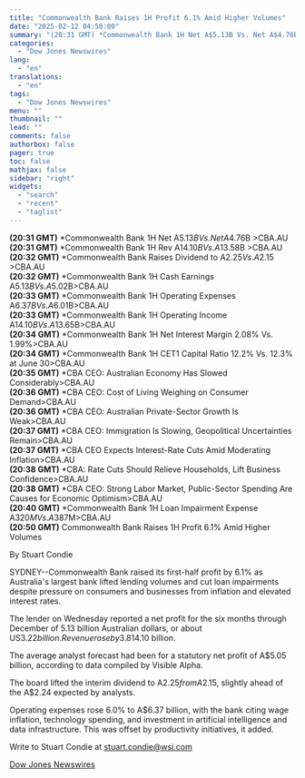 ```yaml
---
title: "Commonwealth Bank Raises 1H Profit 6.1% Amid Higher Volumes"
date: "2025-02-12 04:50:00"
summary: "(20:31 GMT) *Commonwealth Bank 1H Net A$5.13B Vs. Net A$4.76B &gt;CBA.AU(20:31 GMT) *Commonwealth Bank 1H Rev A$14.10B Vs. A$13.58B &gt;CBA.AU(20:32 GMT) *Commonwealth Bank Raises Dividend to A$2.25 Vs. A$2.15 &gt;CBA.AU(20:32 GMT) *Commonwealth Bank 1H Cash Earnings A$5.13B Vs. A$5.02B&gt;CBA.AU(20:33 GMT) *Commonwealth Bank 1H Operating Expenses A$6.37B Vs. A$6.01B&gt;CBA.AU(20:33 GMT) *Commonwealth..."
categories:
  - "Dow Jones Newswires"
lang:
  - "en"
translations:
  - "en"
tags:
  - "Dow Jones Newswires"
menu: ""
thumbnail: ""
lead: ""
comments: false
authorbox: false
pager: true
toc: false
mathjax: false
sidebar: "right"
widgets:
  - "search"
  - "recent"
  - "taglist"
---
```


**(20:31 GMT)** \*Commonwealth Bank 1H Net A$5.13B Vs. Net A$4.76B >CBA.AU  
**(20:31 GMT)** \*Commonwealth Bank 1H Rev A$14.10B Vs. A$13.58B >CBA.AU  
**(20:32 GMT)** \*Commonwealth Bank Raises Dividend to A$2.25 Vs. A$2.15 >CBA.AU  
**(20:32 GMT)** \*Commonwealth Bank 1H Cash Earnings A$5.13B Vs. A$5.02B>CBA.AU  
**(20:33 GMT)** \*Commonwealth Bank 1H Operating Expenses A$6.37B Vs. A$6.01B>CBA.AU  
**(20:33 GMT)** \*Commonwealth Bank 1H Operating Income A$14.10B Vs. A$13.65B>CBA.AU  
**(20:34 GMT)** \*Commonwealth Bank 1H Net Interest Margin 2.08% Vs. 1.99%>CBA.AU  
**(20:34 GMT)** \*Commonwealth Bank 1H CET1 Capital Ratio 12.2% Vs. 12.3% at June 30>CBA.AU  
**(20:35 GMT)** \*CBA CEO: Australian Economy Has Slowed Considerably>CBA.AU  
**(20:36 GMT)** \*CBA CEO: Cost of Living Weighing on Consumer Demand>CBA.AU  
**(20:36 GMT)** \*CBA CEO: Australian Private-Sector Growth Is Weak>CBA.AU  
**(20:37 GMT)** \*CBA CEO: Immigration Is Slowing, Geopolitical Uncertainties Remain>CBA.AU  
**(20:37 GMT)** \*CBA CEO Expects Interest-Rate Cuts Amid Moderating Inflation>CBA.AU  
**(20:38 GMT)** \*CBA: Rate Cuts Should Relieve Households, Lift Business Confidence>CBA.AU  
**(20:38 GMT)** \*CBA CEO: Strong Labor Market, Public-Sector Spending Are Causes for Economic Optimism>CBA.AU  
**(20:40 GMT)** \*Commonwealth Bank 1H Loan Impairment Expense A$320M Vs. A$387M>CBA.AU  
**(20:50 GMT)** Commonwealth Bank Raises 1H Profit 6.1% Amid Higher Volumes

By Stuart Condie

SYDNEY--Commonwealth Bank raised its first-half profit by 6.1% as Australia's largest bank lifted lending volumes and cut loan impairments despite pressure on consumers and businesses from inflation and elevated interest rates.

The lender on Wednesday reported a net profit for the six months through December of 5.13 billion Australian dollars, or about US$3.22 billion. Revenue rose by 3.8% to A$14.10 billion.

The average analyst forecast had been for a statutory net profit of A$5.05 billion, according to data compiled by Visible Alpha.

The board lifted the interim dividend to A$2.25 from A$2.15, slightly ahead of the A$2.24 expected by analysts.

Operating expenses rose 6.0% to A$6.37 billion, with the bank citing wage inflation, technology spending, and investment in artificial intelligence and data infrastructure. This was offset by productivity initiatives, it added.

Write to Stuart Condie at stuart.condie@wsj.com

[Dow Jones Newswires](https://www.tradingview.com/news/DJN_DN20250211009255:0/)
